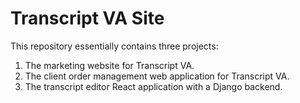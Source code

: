 # Transcript VA Site

This repository essentially contains three projects:

1. The marketing website for Transcript VA.
2. The client order management web application for Transcript VA.
3. The transcript editor React application with a Django backend.
